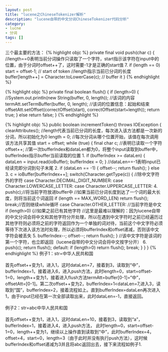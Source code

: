 ```yaml
---
layout: post
title: "lucene之ChineseTokenizer解析"
description: "lucene自带的中文分词ChineseTokenizer代码分析"
category: 
- lucne
- 分词
tags: []
---
```




三个最主要的方法：
{% highlight objc %}
private final void push(char c) {
    //length==0表明当前分词操作只读取了一个字符，start指示该字符在input中的位置，由于分词时offset++了，这时需要-1才是正确的start值
    7. if (length == 0) start = offset-1;            // start of token
    //length指示当前已分词的长度
    buffer[length++] = Character.toLowerCase(c);  // buffer it
}
{% endhighlight %}

{% highlight objc %}
private final boolean flush() {
    if (length>0) {
        //System.out.println(new String(buffer, 0, length));
        //该词的内容
        termAtt.setTermBuffer(buffer, 0, length);
        //该词的位置信息：起始和结束
        offsetAtt.setOffset(correctOffset(start), correctOffset(start+length));
            return true;
    }
    else
        return false;
}
{% endhighlight %}

{% highlight objc %}
public boolean incrementToken() throws IOException {
    clearAttributes();
    //length代表当前已分词的长度，每次进入该方法都是一次新的分词，所以初始化为0
    length = 0;
    //每次分词从哪个位置开始，该值在每次调用该方法共享其值
    start = offset;
    while (true) {
        final char c;
        //表明已读取一个字符
        offset++;
        //第一次bufferIndex和dataLen都为0，将整个input读取到buffer中，bufferIndex指示buffer当前读取的位置
        1.  if (bufferIndex >= dataLen) {
            dataLen = input.read(ioBuffer);
            bufferIndex = 0;
        }
        //dataLen==-1表明input已经读完即分词到句子末尾
        2.  if (dataLen == -1) {
            offset--;
            return flush();
        } else
        3.      c = ioBuffer[bufferIndex++];
        switch(Character.getType(c)) {
            //除中文字符外的字符
            case Character.DECIMAL_DIGIT_NUMBER:
            case Character.LOWERCASE_LETTER:
            case Character.UPPERCASE_LETTER:
                4.     push(c);//将当前字符放进buffer中
                //如果当前已分词长度到达了一个词的最大长度，则将当前这个词返回
                if (length == MAX_WORD_LEN) return flush();
                break;//否则继续while循环
            case Character.OTHER_LETTER:
                //当前字符是中文
                if (length>0) {//如果之前已有其他字符
                    //这里是最难以理解的：因为lucene自带的中文分词会将中文和其他字符分开处理，所以在遇到中文字符时之前已经遍历过其他字符则必须将之前的字符返回作为一个单独的词对待，当前这个中文字符必须等待下次进入该方法时处理，所以必须将bufferIndex和offset递减，否则该中文字符会被丢失
                  5.      bufferIndex--;
                    offset--;
                    return flush();
                }
                //该中文字符是该词的第一个字符，也立即返回（lucene自带的中文分词会将中文按字分开）
                6.    push(c);
                return flush();
            default:
                if (length>0) return flush();
                break;
            }
        }
} 
{% endhighlight %}
例子1：str=中华人民共和国</br></br>
首先offset++变为1，进入1，这时dataLen=7，接着到3，读取到“中”，bufferIndex=1，接着进入6，进入push方法，此时length=0，start=offset-1=0，length++变为1，接着进入flush方法termAtt=buffer[0-1]=“中”，offsetAtt=[0-1]。第二次offset++变为2，bufferIndex=1<dataLen=7,进入3，读取到“国”，bufferIndex=2，接着流程如上。直到bufferIndex=dataLen再次进入1，由于input已经在第一次全部读取出来，此时dataLen=-1，直接返回。</br></br>
例子2：str=abc中华人民共和国</br></br>
首先offset++变为1，进入1，这时dataLen=10，接着到3，读取到“a”，bufferIndex=1，接着进入4，进入push方法， 此时length=0，start=offset-1=0，length++变为1，继续以上操作直到读取到“中”，此时bufferIndex=4，offset=4，start=0，length=3（由于此时并没有执行push方法），这时候bufferIndex和offset递减为3并且将abc返回出去，接下来流程如例子1.
